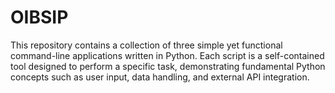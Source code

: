# OIBSIP
This repository contains a collection of three simple yet functional command-line applications written in Python. Each script is a self-contained tool designed to perform a specific task, demonstrating fundamental Python concepts such as user input, data handling, and external API integration.
